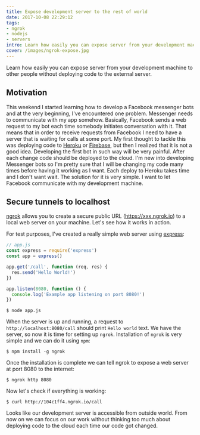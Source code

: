 ```yaml
---
title: Expose development server to the rest of world
date: 2017-10-08 22:29:12
tags:
- ngrok
- nodejs
- servers
intro: Learn how easily you can expose server from your development machine to other people without deploying code to the external server.
cover: /images/ngrok-expose.jpg
---
```

Learn how easily you can expose server from your development machine to other people without deploying code to the external server.

## Motivation

This weekend I started learning how to develop a Facebook messenger bots and at the very beginning, I've encountered one problem. Messenger needs to communicate with my app somehow. Basically, Facebook sends a web request to my bot each time somebody initiates conversation with it.  That means that in order to receive requests from Facebook I need to have a server that is waiting for calls at some port. My first thought to tackle this was deploying code to [Heroku](https://www.heroku.com/) or [Firebase](https://firebase.google.com/), but then I realized that it is not a good idea. Developing the first bot in such way will be very painful. After each change code should be deployed to the cloud. I'm new into developing Messenger bots so I'm pretty sure that I will be changing my code many times before having it working as I want. Each deploy to Heroku takes time and I don't want wait. The solution for it is very simple. I want to let Facebook communicate with my development machine.

## Secure tunnels to localhost
[ngrok](https://ngrok.com/) allows you to create a secure public URL (https://xxx.ngrok.io) to a local web server on your machine. Let's see how it works in action.

For test purposes, I've created a really simple web server using [express](https://expressjs.com/):

```javascript
// app.js
const express = require('express')
const app = express()

app.get('/call', function (req, res) {
  res.send('Hello World!')
})

app.listen(8080, function () {
  console.log('Example app listening on port 8080!')
})
```

```
$ node app.js
```

When the server is up and running, a request to `http://localhost:8080/call` should print `Hello world` text. We have the server, so now it is time for setting up `ngrok`.  Installation of `ngrok` is very simple and we can do it using `npm`:

```
$ npm install -g ngrok
```
Once the installation is complete we can tell ngrok to expose a web server at port 8080 to the internet:
```
$ ngrok http 8080
```
Now let's check if everything is working:
```
$ curl http://104c1ff4.ngrok.io/call
```
<blockquote class="imgur-embed-pub" lang="en" data-id="a/o0PLQ"><a href="//imgur.com/o0PLQ"></a></blockquote><script async src="//s.imgur.com/min/embed.js" charset="utf-8"></script>

Looks like our development server is accessible from outside world. From now on we can focus on our work without thinking too much about deploying code to the cloud each time our code got changed.
